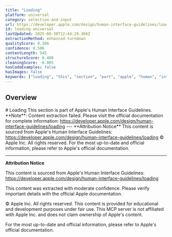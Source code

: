 ```yaml
---
title: "Loading"
platform: universal
category: selection-and-input
url: https://developer.apple.com/design/human-interface-guidelines/loading
id: loading-universal
lastUpdated: 2025-06-30T12:44:29.366Z
extractionMethod: enhanced-turndown
qualityScore: 0.306
confidence: 0.506
contentLength: 545
structureScore: 0.400
cleaningScore: -0.005
hasCodeExamples: false
hasImages: false
keywords: ["loading", "this", "section", "part", "apple", "human", "interface", "guidelines", "note", "content"]
---
```

## Overview

\# Loading This section is part of Apple's Human Interface Guidelines. \*\*Note\*\*: Content extraction failed. Please visit the official documentation for complete information: https://developer.apple.com/design/human-interface-guidelines/loading --- \*\*Attribution Notice\*\* This content is sourced from Apple's Human Interface Guidelines: https://developer.apple.com/design/human-interface-guidelines/loading © Apple Inc. All rights reserved. For the most up-to-date and official information, please refer to Apple's official documentation.

---

**Attribution Notice**

This content is sourced from Apple's Human Interface Guidelines: https://developer.apple.com/design/human-interface-guidelines/loading

This content was extracted with moderate confidence. Please verify important details with the official Apple documentation.

© Apple Inc. All rights reserved. This content is provided for educational and development purposes under fair use. This MCP server is not affiliated with Apple Inc. and does not claim ownership of Apple's content.

For the most up-to-date and official information, please refer to Apple's official documentation.
